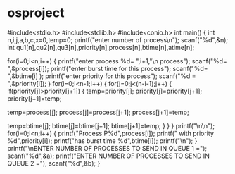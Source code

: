 # osproject
#include<stdio.h>
#include<stdlib.h>
#include<conio.h>
int main()
{
int n,i,j,a,b,c,x=0,temp=0;
printf("enter number of process\n");
scanf("%d",&n);
int qu1[n],qu2[n],qu3[n],priority[n],process[n],btime[n],atime[n];

for(i=0;i<n;i++)
{
printf("enter process %d= ",i+1,"\n process");
scanf("%d= ",&process[i]);
printf("enter burst time for this process");
scanf("%d= ",&btime[i] );
printf("enter priority for this process");
scanf("%d = ",&priority[i]);
}
for(i=0;i<n-1;i++)
{
for(j=0;j<(n-i-1);j++)
{
if(priority[j]>priority[j+1])
{
temp=priority[j];
priority[j]=priority[j+1];
priority[j+1]=temp;

temp=process[j];
process[j]=process[j+1];
process[j+1]=temp;

temp=btime[j];
btime[j]=btime[j+1];
btime[j+1]=temp;
}
}
}
printf("\n\n");
for(i=0;i<n;i++)
{
printf("Process P%d",process[i]);
printf(" with priority %d",priority[i]);
printf("has burst time %d",btime[i]);
printf("\n");
}
printf("\nENTER NUMBER OF PROCESSES TO SEND IN QUEUE 1 =");
scanf("%d",&a);
printf("ENTER NUMBER OF PROCESSES TO SEND IN QUEUE 2 =");
scanf("%d",&b);
}
